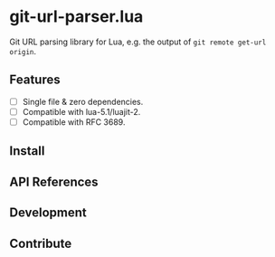 # git-url-parser.lua

Git URL parsing library for Lua, e.g. the output of `git remote get-url origin`.

## Features

* [ ] Single file & zero dependencies.
* [ ] Compatible with lua-5.1/luajit-2.
* [ ] Compatible with RFC 3689.

## Install

## API References

## Development

## Contribute

